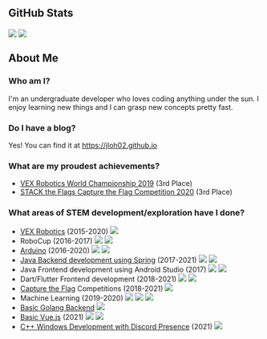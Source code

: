 <!--
**jloh02/jloh02** is a ✨ _special_ ✨ repository because its `README.md` (this file) appears on your GitHub profile.

Here are some ideas to get you started:

- 🔭 I’m currently working on ...
- 🌱 I’m currently learning ...
- 👯 I’m looking to collaborate on ...
- 🤔 I’m looking for help with ...
- 💬 Ask me about ...
- 📫 How to reach me: ...
- 😄 Pronouns: ...
- ⚡ Fun fact: ...
-->


## GitHub Stats
<p>
  <img align="center" src="https://github-readme-stats.vercel.app/api?username=jloh02&count_private=true&show_icons=true&theme=github_dark" />
  <img align="center" src="https://github-readme-stats.vercel.app/api/top-langs/?username=jloh02&theme=github_dark&exclude_repo=valorant-discord-presence&langs_count=3" />
</p>


## About Me
### Who am I?
I'm an undergraduate developer who loves coding anything under the sun. I enjoy learning new things and I can grasp new concepts pretty fast.

### Do I have a blog?
Yes! You can find it at https://jloh02.github.io

### What are my proudest achievements?
- [VEX Robotics World Championship 2019](https://github.com/jloh02/VEX-Worlds-2019-8059A) (3rd Place)
- [STACK the Flags Capture the Flag Competition 2020](https://jloh02.github.io/ctf/stack-the-flags-2020) (3rd Place)

### What areas of STEM development/exploration have I done?
- [VEX Robotics](https://jloh02.github.io/robotics) (2015-2020) ![][cpp]
- RoboCup (2016-2017) ![][arduino] ![][cpp]
- [Arduino](https://github.com/jloh02/SICC) (2016-2020) ![][arduino] ![][cpp]
- [Java Backend development using Spring](https://github.com/jloh02/SGRouter) (2017-2021) ![][spring] ![][java]
- Java Frontend development using Android Studio (2017) ![][android] ![][java]
- Dart/Flutter Frontend development (2018-2021) ![][flutter] ![][dart]
- [Capture the Flag](https://jloh02.github.io/ctf) Competitions (2018-2021) ![][python]
- Machine Learning (2019-2020) ![][keras] ![][tensorflow] ![][python]
- [Basic Golang Backend](https://github.com/jloh02/valorant-discord-presence/tree/master/web-backend) ![][golang]
- [Basic Vue.js](https://github.com/jloh02/valorant-discord-presence/tree/master/webpage) (2021) ![][vue] ![][js]
- [C++ Windows Development with Discord Presence](https://github.com/jloh02/valorant-discord-presence) (2021) ![][cpp]


[android]: https://img.shields.io/badge/Platform-Android-informational?style=flat&logo=android&logoColor=white&color=3DDC84
[arduino]: https://img.shields.io/badge/Platform-Arduino-informational?style=flat&logo=arduino&logoColor=white&color=00979D
[cpp]: https://img.shields.io/badge/Language-C++-informational?style=flat&logo=cplusplus&logoColor=white&color=00599C
[dart]: https://img.shields.io/badge/Language-Dart-informational?style=flat&logo=dart&logoColor=white&color=0175C2
[flutter]: https://img.shields.io/badge/Platform-Flutter-informational?style=flat&logo=flutter&logoColor=white&color=02569B
[golang]: https://img.shields.io/badge/Language-Go-informational?style=flat&logo=go&logoColor=white&color=00ADD8
[java]: https://img.shields.io/badge/Language-Java-informational?style=flat&logo=java&logoColor=white&color=007396
[js]: https://img.shields.io/badge/Language-JavaScript-informational?style=flat&logo=javascript&logoColor=white&color=F7DF1E
[keras]: https://img.shields.io/badge/Tool-Keras-informational?style=flat&logo=keras&logoColor=white&color=D00000
[python]: https://img.shields.io/badge/Language-Python-informational?style=flat&logo=python&logoColor=white&color=3776AB
[spring]: https://img.shields.io/badge/Framework-Spring-informational?style=flat&logo=spring&logoColor=white&color=6DB33F
[tensorflow]: https://img.shields.io/badge/Tool-TensorFlow-informational?style=flat&logo=tensorflow&logoColor=white&color=FF6F00
[vue]: https://img.shields.io/badge/Framework-Vue.js-informational?style=flat&logo=vuedotjs&logoColor=white&color=4FC08D
